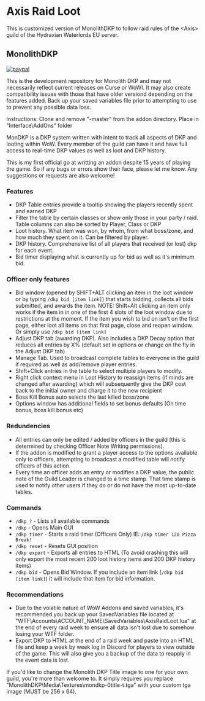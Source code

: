 # Axis Raid Loot

This is customized version of MonolithDKP to follow raid rules of the &lt;Axis&gt; guild
of the Hydraxian Waterlords EU server.

## MonolithDKP
[![paypal](https://www.paypalobjects.com/en_US/i/btn/btn_donate_LG.gif)](https://www.paypal.com/cgi-bin/webscr?cmd=_donations&business=USXJZT2BKCYBS&currency_code=USD&source=url)

This is the development repository for Monolith DKP and may not necessarily 
reflect current releases on Curse or WoWI. It may also create compatibility 
issues with those that have older versiond depending on the features added. 
Back up your saved variables file prior to attempting to use to prevent any 
possible data loss.

Instructions: Clone and remove "-master" from the addon directory. 
Place in "Interface\AddOns" folder  

MonDKP is a DKP system written with intent to track all aspects of DKP and looting 
within WoW. Every member of the guild can have it and have full access to 
real-time DKP values as well as loot and DKP history.

This is my first official go at writting an addon despite 15 years of playing 
the game. So if any bugs or errors show their face, please let me know. Any 
suggestions or requests are also welcome!  
  
### Features
  
- DKP Table entries provide a tooltip showing the players recently spent and 
    earned DKP  
- Filter the table by certain classes or show only those in your party / raid.
    Table columns can also be sorted by Player, Class or DKP  
- Loot history. What item was won, by whom, from what boss/zone, and how much 
    they spent on it. Can be filtered by player.  
- DKP history. Comprehensive list of all players that received (or lost) dkp for 
    each event.  
- Bid timer displaying what is currently up for bid as well as it's minimum bid.  
  
### Officer only features
  
- Bid window (opened by SHIFT+ALT clicking an item in the loot window or by 
    typing `/dkp bid [item link]`) that starts bidding, collects all bids submitted,
    and awards the item. NOTE: Shift+Alt clicking an item only works if the item 
    in in one of the first 4 slots of the loot window due to restrictions at the 
    moment. If the item you wish to bid on isn't on the first page, either loot 
    all items on that first page, close and reopen window. Or simply use 
    `/dkp bid [item link]`  
- Adjust DKP tab (awarding DKP). Also includes a DKP Decay option that reduces 
    all entries by X% (default set in options or change on the fly in the 
    Adjust DKP tab)   
- Manage Tab. Used to broadcast complete tables to everyone in the guild if 
    required as well as add/remove player entries.  
- Shift+Click entries in the table to select multiple players to modify.  
- Right click context menu in Loot History to reassign items (if minds are 
    changed after awarding) which will subsequently give the DKP cost back to 
    the initial owner and charge it to the new recipient  
- Boss Kill Bonus auto selects the last killed boss/zone  
- Options window has additional fields to set bonus defaults (On time bonus, 
    boss kill bonus etc)  
  
### Redundencies
  
- All entries can only be edited / added by officers in the guild (this is 
    determined by checking Officer Note Writing permissions).  
- If the addon is modified to grant a player access to the options available 
    only to officers, attempting to broadcast a modified table will notify 
    officers of this action.  
- Every time an officer adds an entry or modifies a DKP value, the public note 
    of the Guild Leader is changed to a time stamp. That time stamp is used to 
    notify other users if they do or do not have the most up-to-date tables.  
  
### Commands  

* `/dkp ?`  	- Lists all available commands  
* `/dkp` 		- Opens Main GUI  
* `/dkp timer`	- Starts a raid timer (Officers Only) IE: `/dkp timer 120 Pizza Break!`  
* `/dkp reset` 	- Resets GUI position  
* `/dkp export` - Exports all entries to HTML (To avoid crashing this will only 
    export the most recent 200 loot history items and 200 DKP history items)  
* `/dkp bid` 	- Opens Bid Window. If you include an item link (`/dkp bid [item link]`) 
    it will include that item for bid information.  
  
### Recommendations  

- Due to the volatile nature of WoW Addons and saved variables, it's recommended 
    you back up your SavedVariables file located at 
    "WTF\Accounts\ACCOUNT_NAME\SavedVariables\AxisRaidLoot.lua" at the end of 
    every raid week to ensure all data isn't lost due to somehow losing your 
    WTF folder.  
- Export DKP to HTML at the end of a raid week and paste into an HTML file and 
    keep a week by week log in Discord for players to view outside of the game.
    This will also give you a backup of the data to reapply in the event data is lost.  
  
If you'd like to change the Monolith DKP Title image to one for your own guild,
you're more than welcome to. It simply requires you replace 
"MonolithDKP\Media\Textures\mondkp-0title-t.tga" with your custom tga image 
(MUST be 256 x 64).
